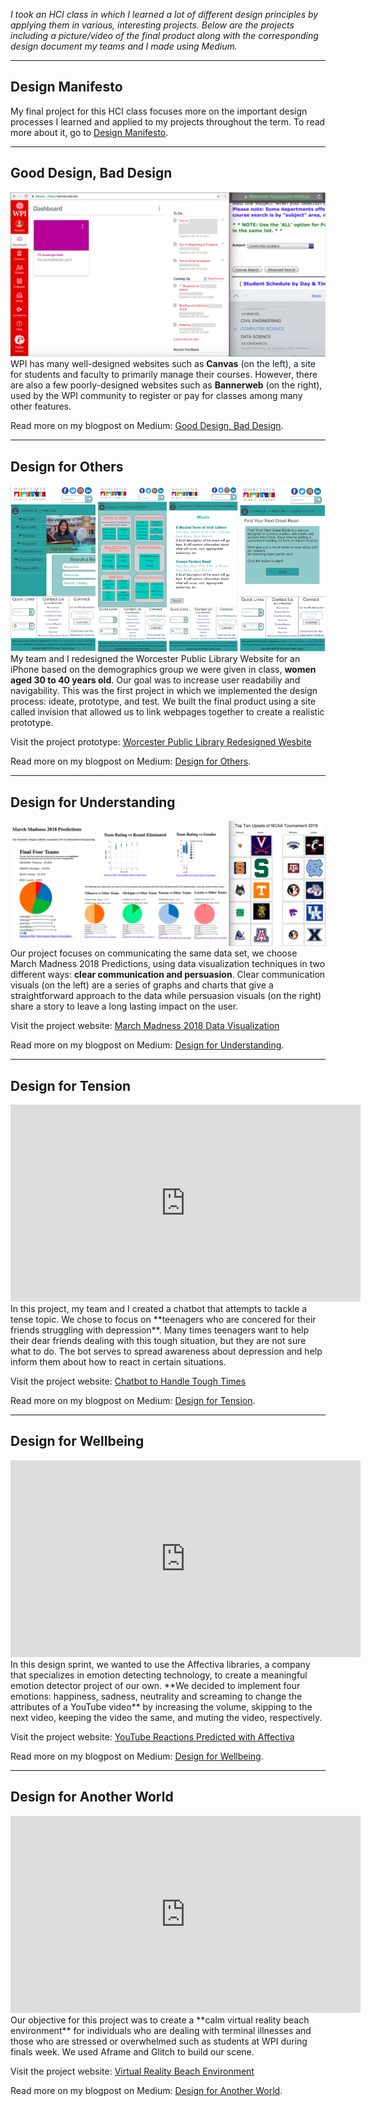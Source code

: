 
*I took an HCI class in which I learned a lot of different design principles by applying them in various, interesting projects. Below are the projects including a picture/video of the final product along with the corresponding design document my teams and I made using Medium.*

*********

## Design Manifesto

My final project for this HCI class focuses more on the important design processes I learned and applied to my projects throughout the term. To read more about it, go to [Design Manifesto](DesignManifesto.md).

*********

## Good Design, Bad Design

![Image1](Good-Bad-Design.png)
WPI has many well-designed websites such as **Canvas** (on the left), a site for students and faculty to primarily manage their courses. However, there are also a few poorly-designed websites such as **Bannerweb** (on the right), used by the WPI community to register or pay for classes among many other features. 

Read more on my blogpost on Medium: [Good Design, Bad Design](https://medium.com/@vandana1anand/bad-design-732129827e4c). 

*********

## Design for Others

![Image2](Design-for-Others.png)
My team and I redesigned the Worcester Public Library Website for an iPhone based on the demographics group we were given in class, **women aged 30 to 40 years old**. Our goal was to increase user readabiliy and navigability. This was the first project in which we implemented the design process: ideate, prototype, and test. We built the final product using a site called invision that allowed us to link webpages together to create a realistic prototype.  

Visit the project prototype: [Worcester Public Library Redesigned Wesbite](https://projects.invisionapp.com/share/28GFMGM46DY#/screens)

Read more on my blogpost on Medium: [Design for Others](https://medium.com/design-for-others/design-for-others-redesigning-the-worcester-public-library-site-95cec1781f9f).

*********

## Design for Understanding

![Image3](Design-for-Understanding.png)
Our project focuses on communicating the same data set, we choose March Madness 2018 Predictions, using data visualization techniques in two different ways: **clear communication and persuasion**. Clear communication visuals (on the left) are a series of graphs and charts that give a straightforward approach to the data while persuasion visuals (on the right) share a story to leave a long lasting impact on the user. 

Visit the project website: [March Madness 2018 Data Visualization](https://march-madness-graphs.glitch.me/)

Read more on my blogpost on Medium: [Design for Understanding](https://medium.com/design-for-understanding/design-for-understanding-clear-communication-versus-persuasion-e634f93a998e).

*********

## Design for Tension

<iframe width="560" height="315" src="https://www.youtube.com/embed/zDlTJC17kok" frameborder="0" allow="autoplay; encrypted-media" allowfullscreen></iframe>
In this project, my team and I created a chatbot that attempts to tackle a tense topic. We chose to focus on **teenagers who are concered for their friends struggling with depression**. Many times teenagers want to help their dear friends dealing with this tough situation, but they are not sure what to do. The bot serves to spread awareness about depression and help inform them about how to react in certain situations. 

Visit the project website: [Chatbot to Handle Tough Times](https://fxo.io/m/5j9pn5w5)

Read more on my blogpost on Medium: [Design for Tension](https://medium.com/design-for-tension/design-for-tension-designing-a-chat-box-for-friends-of-depressed-people-4275612161d).

*********

## Design for Wellbeing
<iframe width="560" height="315" src="https://www.youtube.com/embed/u4Yh94ZXraU" frameborder="0" allow="autoplay; encrypted-media" allowfullscreen></iframe>
In this design sprint, we wanted to use the Affectiva libraries, a company that specializes in emotion detecting technology, to create a meaningful emotion detector project of our own. **We decided to implement four emotions: happiness, sadness, neutrality and screaming to change the attributes of a YouTube video** by increasing the volume, skipping to the next video, keeping the video the same, and muting the video, respectively.

Visit the project website: [YouTube Reactions Predicted with Affectiva](https://hci-designforwellbeing.glitch.me/)

Read more on my blogpost on Medium: [Design for Wellbeing](https://medium.com/design-for-wellbeing/design-for-wellbeing-creating-an-emotion-detector-to-control-videos-41709636be07).

*********

## Design for Another World
<iframe width="560" height="315" src="https://www.youtube.com/embed/bkJJIyQPDPU" frameborder="0" allow="autoplay; encrypted-media" allowfullscreen></iframe>
Our objective for this project was to create a **calm virtual reality beach environment** for individuals who are dealing with terminal illnesses and those who are stressed or overwhelmed such as students at WPI during finals week. We used Aframe and Glitch to build our scene. 

Visit the project website: [Virtual Reality Beach Environment](https://beachvr.glitch.me/)

Read more on my blogpost on Medium: [Design for Another World](https://medium.com/design-for-another-world/design-for-another-world-virtual-reality-beach-scene-35590de784dd).

